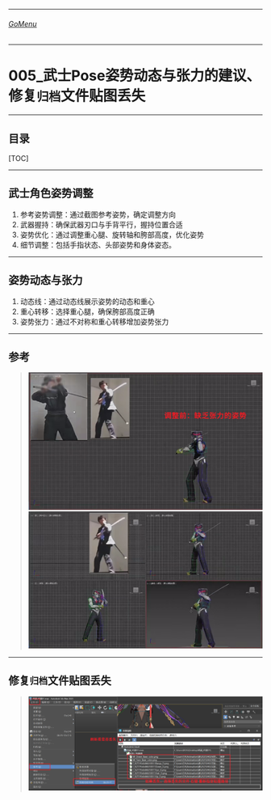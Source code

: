 

___________________________________________________________________________________________
###### [GoMenu](../3DMaxAnimationMenu.md)
___________________________________________________________________________________________
# 005_武士Pose姿势动态与张力的建议、修复`归档`文件贴图丢失


___________________________________________________________________________________________


## 目录

[TOC]


------

## 武士角色姿势调整

1. 参考姿势调整：通过截图参考姿势，确定调整方向
2. 武器握持：确保武器刃口与手背平行，握持位置合适
3. 姿势优化：通过调整重心腿、旋转轴和胯部高度，优化姿势
4. 细节调整：包括手指状态、头部姿势和身体姿态。

------

## 姿势动态与张力

1. 动态线：通过动态线展示姿势的动态和重心
2. 重心转移：选择重心腿，确保胯部高度正确
3. 姿势张力：通过不对称和重心转移增加姿势张力

------

## 参考

> ![image-20250401231956579](./Image/3DMaxAnimationv005/image-20250401231956579.png)![image-20250401231857298](./Image/3DMaxAnimationv005/image-20250401231857298.png)

------

## 修复`归档`文件贴图丢失
> ![image-20250402035404984](./Image/3DMaxAnimationv005/image-20250402035404984.png)
